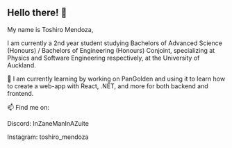 ## Hello there! 👋
My name is Toshiro Mendoza,

I am currently a 2nd year student studying Bachelors of Advanced Science (Honours) / Bachelors of Engineering (Honours) Conjoint, specializing at Physics and Software Engineering respectively, at the University of Auckland.

🌱 I am currently learning by working on PanGolden and using it to learn how to create a web-app with React, .NET, and more for both backend and frontend.

📫 Find me on:

Discord: InZaneManInAZuite

Instagram: toshiro_mendoza
    
<!--
**InZaneManInAZuite/InZaneManInAZuite** is a ✨ _special_ ✨ repository because its `README.md` (this file) appears on your GitHub profile.

Here are some ideas to get you started:

- 🔭 I’m currently working on ...
- 🌱 I’m currently learning ...
- 👯 I’m looking to collaborate on ...
- 🤔 I’m looking for help with ...
- 💬 Ask me about ...
- 📫 How to reach me: ...
- 😄 Pronouns: ...
- ⚡ Fun fact: ...
-->

